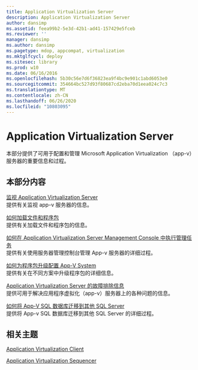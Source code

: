 ```yaml
---
title: Application Virtualization Server
description: Application Virtualization Server
author: dansimp
ms.assetid: feea99b2-5e3d-42b1-ad41-157429e5fceb
ms.reviewer: ''
manager: dansimp
ms.author: dansimp
ms.pagetype: mdop, appcompat, virtualization
ms.mktglfcycl: deploy
ms.sitesec: library
ms.prod: w10
ms.date: 06/16/2016
ms.openlocfilehash: 5b30c56e7d6f36823ea9f4bc9e901c1abd6053e0
ms.sourcegitcommit: 354664bc527d93f80687cd2eba70d1eea024c7c3
ms.translationtype: MT
ms.contentlocale: zh-CN
ms.lasthandoff: 06/26/2020
ms.locfileid: "10803095"
---
```

# Application Virtualization Server


本部分提供了可用于配置和管理 Microsoft Application Virtualization （app-v）服务器的重要信息和过程。

## 本部分内容


<a href="" id="monitoring-application-virtualization-servers"></a>[监视 Application Virtualization Server](monitoring-application-virtualization-servers.md)  
提供有关监视 app-v 服务器的信息。

<a href="" id="how-to-load-files-and-packages"></a>[如何加载文件和程序包](how-to-load-files-and-packages.md)  
提供有关加载文件和程序包的信息。

<a href="" id="how-to-perform-administrative-tasks-in-the-application-virtualization-server-management-console"></a>[如何在 Application Virtualization Server Management Console 中执行管理任务](how-to-perform-administrative-tasks-in-the-application-virtualization-server-management-console.md)  
提供有关使用服务器管理控制台管理 App-v 服务器的详细过程。

<a href="" id="how-to-configure-the-app-v-system-for-package-upgrade"></a>[如何为程序包升级配置 App-V System](how-to-configure-the-app-v-system-for-package-upgrade.md)  
提供有关在不同方案中升级程序包的详细信息。

<a href="" id="troubleshooting-information-for-the-application-virtualization-server"></a>[Application Virtualization Server 的故障排除信息](troubleshooting-information-for-the-application-virtualization-server.md)  
提供可用于解决应用程序虚拟化（app-v）服务器上的各种问题的信息。

<a href="" id="how-to-migrate-the-app-v-sql-database-to-a-different-sql-server"></a>[如何将 App-V SQL 数据库迁移到其他 SQL Server](how-to-migrate-the-app-v-sql-database-to-a-different-sql-server.md)  
提供将 App-v SQL 数据库迁移到其他 SQL Server 的详细过程。

## 相关主题


[Application Virtualization Client](application-virtualization-client.md)

[Application Virtualization Sequencer](application-virtualization-sequencer.md)

 

 





